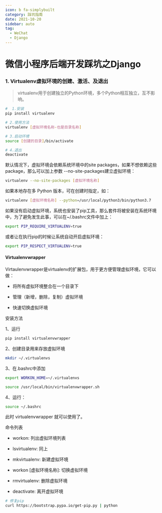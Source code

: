 ```yaml
---
icon: b fa-simplybuilt
category: 踩坑指南
date: 2021-10-20
sidebar: auto
tag:
  - WeChat
  - Django
---
```


# 微信小程序后端开发踩坑之Django

### 1. Virtualenv虚拟环境的创建、激活、及退出

> virtualenv用于创建独立的Python环境，多个Python相互独立，互不影响。

```bash
#  1.安装
pip install virtualenv

# 2.使用方法
virtualenv [虚拟环境名称-也是目录名称]

# 3.启动环境
source [创建的目录]/bin/activate 

# 4.退出
deactivate
```

默认情况下，虚拟环境会依赖系统环境中的site packages，如果不想依赖这些package，那么可以加上参数 --no-site-packages建立虚拟环境：

```bash
virtualenv --no-site-packages [虚拟环境名称]
```

如果本地存在多 Python 版本，可在创建时指定，如：

```bash
virtualenv [虚拟环境名称] --python=/usr/local/python3/bin/python3.7
```



如果没有启动虚拟环境，系统也安装了pip工具，那么套件将被安装在系统环境中，为了避免发生此事，可以在~/.bashrc文件中加上：

```bash
export PIP_REQUIRE_VIRTUALENV=true
```

或者让在执行pip的时候让系统自动开启虚拟环境：

```bash
export PIP_RESPECT_VIRTUALENV=true
```

#### Virtualenvwrapper

Virtaulenvwrapper是virtualenv的扩展包，用于更方便管理虚拟环境，它可以做：

- 将所有虚拟环境整合在一个目录下

- 管理（新增，删除，复制）虚拟环境

- 快速切换虚拟环境

安装方法

1、运行

```bash
pip install virtualenvwrapper  
```

2、创建目录用来存放虚拟环境

```bash
mkdir ~/.virtualenvs
```

3、在.bashrc中添加

```bash
export WORKON_HOME=~/.virtualenvs

source /usr/local/bin/virtualenvwrapper.sh
```

4、运行：

```bash
source ~/.bashrc
```

此时 virtualenvwrapper 就可以使用了。

命令列表

- workon: 列出虚拟环境列表

- lsvirtualenv: 同上

- mkvirtualenv: 新建虚拟环境

- workon [虚拟环境名称]: 切换虚拟环境

- rmvirtualenv: 删除虚拟环境

- deactivate: 离开虚拟环境

```bash
# 修复pip
curl https://bootstrap.pypa.io/get-pip.py | python 
```

